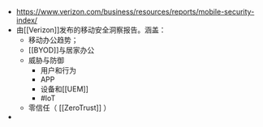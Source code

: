 - https://www.verizon.com/business/resources/reports/mobile-security-index/
- 由[[Verizon]]发布的移动安全洞察报告。涵盖：
	- 移动办公趋势；
	- [[BYOD]]与居家办公
	- 威胁与防御
		- 用户和行为
		- APP
		- 设备和[[UEM]]
		- #IoT
	- 零信任（ [[ZeroTrust]] ）
-